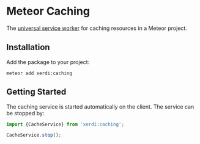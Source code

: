# Meteor Caching

The [universal service worker](https://github.com/ilan-schemoul/meteor-service-worker) for caching resources in a Meteor project.

## Installation

Add the package to your project:
```shell
meteor add xerdi:caching
```

## Getting Started
The caching service is started automatically on the client.
The service can be stopped by:
```javascript
import {CacheService} from 'xerdi:caching';

CacheService.stop();
```
